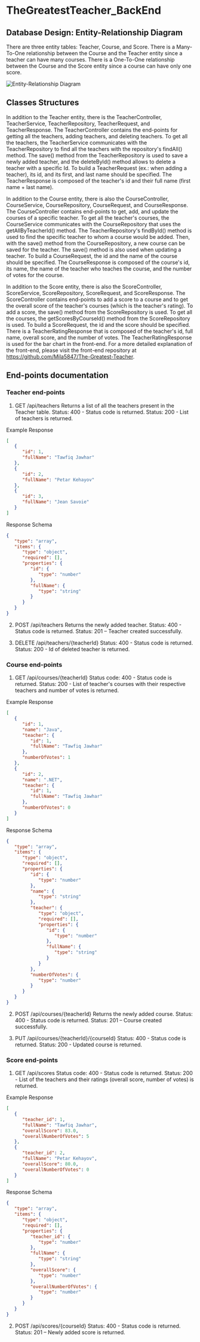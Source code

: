 # TheGreatestTeacher_BackEnd

## Database Design: Entity-Relationship Diagram
There are three entity tables: Teacher, Course, and Score.
There is a Many-To-One relationship between the Course and the Teacher entity since a teacher can have many courses.
There is a One-To-One relationship between the Course and the Score entity since a course can have only one score.

![Entity-Relationship Diagram](finalEntityTables.drawio.png)

## Classes Structures
In addition to the Teacher entity, there is the TeacherController, TeacherService, TeacherRepository, TeacherRequest, and TeacherResponse.
The TeacherController contains the end-points for getting all the teachers, adding teachers, and deleting teachers.
To get all the teachers, the TeacherService communicates with the TeacherRepository to find all the teachers with the repository's findAll() method.
The save() method from the TeacherRepository is used to save a newly added teacher, and the deleteById() method allows to delete a teacher with a specific Id.
To build a TeacherRequest (ex.: when adding a teacher), its id, and its first, and last name should be specified. The TeacherResponse is composed of the teacher's id and their full name (first name + last name).

In addition to the Course entity, there is also the CourseController, CourseService, CourseRepository, CourseRequest, and CourseResponse.
The CourseController contains end-points to get, add, and update the courses of a specific teacher.
To get all the teacher's courses, the CourseService communicates with the CourseRepository that uses the getAllByTeacherId() method. 
The TeacherRepository's findById() method is used to find the specific teacher to whom a course would be added. Then, with the save() method from the CourseRepository, a new course can be saved for the teacher.
The save() method is also used when updating a teacher.
To build a CourseRequest, the id and the name of the course should be specified. The CourseResponse is composed of the course's id, its name, the name of the teacher who teaches the course, and the number of votes for the course.

In addition to the Score entity, there is also the ScoreController, ScoreService, ScoreRepository, ScoreRequest, and ScoreResponse.
The ScoreController contains end-points to add a score to a course and to get the overall score of the teacher's courses (which is the teacher's rating).
To add a score, the save() method from the ScoreRepository is used. To get all the courses, the getScoresByCourseId() method from the ScoreRepository is used.
To build a ScoreRequest, the id and the score should be specified. There is a TeacherRatingResponse that is composed of the teacher's id, full name, overall score, and the number of votes.
The TeacherRatingResponse is used for the bar chart in the front-end. For a more detailed explanation of the front-end, please visit the front-end repository at https://github.com/Mila5847/The-Greatest-Teacher.

## End-points documentation
### Teacher end-points

1. GET /api/teachers 
Returns a list of all the teachers present in the Teacher table.
Status: 400 - Status code is returned.
Status: 200 - List of teachers is returned.

Example Response
```JSON
[
   {
      "id": 1,
      "fullName": "Tawfiq Jawhar"
   },
   {
      "id": 2,
      "fullName": "Petar Kehayov"
   },
   {
      "id": 3,
      "fullName": "Jean Savoie"
   }
] 
```
Response Schema
```JSON
{
   "type": "array",
   "items": {
      "type": "object",
      "required": [],
      "properties": {
         "id": {
            "type": "number"
         },
         "fullName": {
            "type": "string"
         }
      }
   }
}
```
2. POST /api/teachers
Returns the newly added teacher.
Status: 400 - Status code is returned.
Status: 201 – Teacher created successfully.

3. DELETE /api/teachers/{teacherId}
Status: 400 - Status code is returned.
Status: 200 - Id of deleted teacher is returned.

### Course end-points

1. GET /api/courses/{teacherId}
Status code: 400 - Status code is returned.
Status: 200 - List of teacher's courses with their respective teachers and number of votes is returned.

Example Response
```JSON
[
   {
      "id": 1,
      "name": "Java",
      "teacher": {
         "id": 1,
         "fullName": "Tawfiq Jawhar"
      },
      "numberOfVotes": 1
   },
   {
      "id": 2,
      "name": ".NET",
      "teacher": {
         "id": 1,
         "fullName": "Tawfiq Jawhar"
      },
      "numberOfVotes": 0
   }
]
```
Response Schema
```JSON
{
   "type": "array",
   "items": {
      "type": "object",
      "required": [],
      "properties": {
         "id": {
            "type": "number"
         },
         "name": {
            "type": "string"
         },
         "teacher": {
            "type": "object",
            "required": [],
            "properties": {
               "id": {
                  "type": "number"
               },
               "fullName": {
                  "type": "string"
               }
            }
         },
         "numberOfVotes": {
            "type": "number"
         }
      }
   }
}
```
2. POST /api/courses/{teacherId}
Returns the newly added course.
Status: 400 - Status code is returned.
Status: 201 – Course created successfully.

3. PUT /api/courses/{teacherId}/{courseId}
Status: 400 - Status code is returned.
Status: 200 - Updated course is returned.

### Score end-points

1. GET /api/scores
   Status code: 400 - Status code is returned.
   Status: 200 - List of the teachers and their ratings (overall score, number of votes) is returned.

Example Response
```JSON
[
   {
      "teacher_id": 1,
      "fullName": "Tawfiq Jawhar",
      "overallScore": 83.0,
      "overallNumberOfVotes": 5
   },
   {
      "teacher_id": 2,
      "fullName": "Petar Kehayov",
      "overallScore": 80.0,
      "overallNumberOfVotes": 0
   }
]
```
Response Schema
```JSON
{
   "type": "array",
   "items": {
      "type": "object",
      "required": [],
      "properties": {
         "teacher_id": {
            "type": "number"
         },
         "fullName": {
            "type": "string"
         },
         "overallScore": {
            "type": "number"
         },
         "overallNumberOfVotes": {
            "type": "number"
         }
      }
   }
}
```
2. POST /api/scores/{courseId}
   Status: 400 - Status code is returned.
   Status: 201 – Newly added score is returned.





